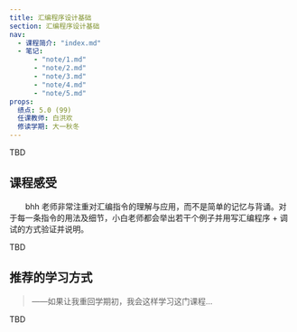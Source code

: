 ```yaml
---
title: 汇编程序设计基础
section: 汇编程序设计基础
nav:
  - 课程简介: "index.md"
  - 笔记:
      - "note/1.md"
      - "note/2.md"
      - "note/3.md"
      - "note/4.md"
      - "note/5.md"
props:
  绩点: 5.0 (99)
  任课教师: 白洪欢
  修读学期: 大一秋冬
---
```


TBD

## 课程感受

&emsp;&emsp;bhh 老师非常注重对汇编指令的理解与应用，而不是简单的记忆与背诵。对于每一条指令的用法及细节，小白老师都会举出若干个例子并用写汇编程序 + 调试的方式验证并说明。

TBD

## 推荐的学习方式

> ——如果让我重回学期初，我会这样学习这门课程...

TBD
